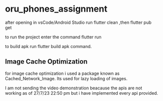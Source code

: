 # oru_phones_assignment

after opening in vsCode/Android Studio run flutter clean ,then flutter pub get

to run the project enter the command flutter run

to build apk run flutter build apk command.



## Image Cache Optimization
for image cache optimization i used a package known as Cached_Network_Image. Its used for lazy loading of images.

I am not sending the video demonstration beacause the apis are not working as of 27/7/23 22:50 pm but i have implemented every api provided.


